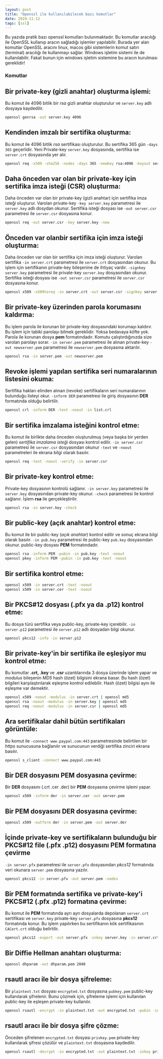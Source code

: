 ```yaml
---
layout: post
title: "Openssl ile kullanılabilecek bazı komutlar"
date: 2019-11-12
tags: [ssl]
---
```


Bu yazıda pratik bazı openssl komutları bulunmaktadır. Bu komutlar aracılığı ile OpenSSL kullanıp aracın sağladığı işlemler yapılabilir. Burada yer alan komutlar OpenSSL aracını linux, macos gibi sistemlerin komut satırı (terminal) aracılığı ile kullanmayı sağlar. Windows işletim sistemi ile de kullanılabilir. Fakat bunun için windows işletim sistemine bu aracın kurulması gereklidir!

### Komutlar

## Bir private-key (gizli anahtar) oluşturma işlemi:

Bu komut ile 4096 bitlik bir *rsa* gizli anahtar oluşturulur ve `server.key` adlı dosyaya kaydedilir.

```sh
openssl genrsa -out server.key 4096
```

## Kendinden imzalı bir sertifika oluşturma:

Bu komut ile 4096 bitlik *rsa* sertifikası oluşturulur. Bu sertifika 365 gün `-days 365` geçerlidir. Yeni Private-key `server.key` dosyasında, sertifika ise `server.crt` dosyasında yer alır.

```sh
openssl req -x509 -sha256 -nodes -days 365 -newkey rsa:4096 -keyout server.key -out server.crt
```

## Daha önceden var olan bir private-key için sertifika imza isteği (CSR) oluşturma:

Daha önceden var olan bir private-key (gizli anahtar) için sertifika imza isteği oluşturur. Varolan private-key `-key server.key` parametresi ile `server.key` adlı dosydan okunur. Sertifika isteği dosyası ise `-out server.csr` parametresi ile `server.csr` dosyasına konur.

```sh
openssl req -out server.csr -key server.key -new
```

## Önceden var olanbir sertifika için imza isteği oluşturma:

Daha önceden var olan bir sertifika için imza isteği oluşturur. Varolan sertifika `-in server.crt` parametresi ile `server.crt` dosyasından okunur. Bu işlem için sertifikanın private-key bileşenine de ihtiyaç vardır. `-signkey server.key` parametresi ile private-key `server.key` dosyasından okunur. Sertifika isteği dosyası ise `-out server.csr` parametresi ile `server.csr` dosyasına konur.

```sh
openssl x509 -x509toreq -in server.crt -out server.csr -signkey server.key
```

## Bir private-key üzerinden parola korumasını kaldırma:

Bu işlem parola ile korunan bir private-key dosyasındaki korumayı kaldırır. Bu işlem için tabiki parolayı bilmek gereklidir. Yoksa bedavaya köfte yok. Parola ile korunan dosya **pem** formatındadır. Komutu çalıştırdığınızda size varolan parolayı sorar. `-in server.pem` parametresi ile alınan private-key `-out newserver.pem` parametresi ile `newserver.pem` dosyasına aktarılır.

```sh
openssl rsa -in server.pem -out newserver.pem
```


## Revoke işlemi yapılan sertifika seri numaralarının listesini okuma:

Sertifika hakları elinden alınan (revoke) sertifikaların seri numaralarının bulunduğu listeyi okur. `-inform DER` parametresi ile giriş dosyasının **DER** formatında olduğu belirtilir. 

```sh
openssl crl -inform DER -text -noout -in list.crl
```


## Bir sertifika imzalama isteğini kontrol etme:

Bu komut ile birlikte daha önceden oluşturulmuş (veya başka bir yerden gelen) *sertifika imzalama isteği* dosyası kontrol edilir. `-in server.csr` parametresi ile `server.csr` dosyasından okunur `-text` ve `-noout` parametreleri ile ekrana bilgi olarak basılır.

```sh
openssl req -text -noout -verify -in server.csr
```


## Bir private-key kontrol etme:

Private-key dosyasının kontrolü sağlanır. `-in server.key` parametresi ile `server.key` dosyasından private-key okunur. `-check` parametresi ile kontrol sağlanır. İşlem **rsa** ile gerçekleştirilir.

```sh
openssl rsa -in server.key -check
```

## Bir public-key (açık anahtar) kontrol etme:

Bu komut ile bir public-key (*açık anahtar*) kontrol edilir ve sonuç ekrana bilgi olarak basılır. `-in pub.key` parametresi ile public-key `pub.key` dosyasından okunur. public-key dosyası **PEM** formatındadır.

```sh
openssl rsa -inform PEM -pubin -in pub.key -text -noout
openssl pkey -inform PEM -pubin -in pub.key -text -noout
```


## Bir sertifika kontrol etme:

```sh
openssl x509 -in server.crt -text -noout
openssl x509 -in server.cer -text -noout
```


## Bir PKCS#12 dosyası (.pfx ya da .p12) kontrol etme:

Bu dosya türü sertifika veya public-key, private-key içerebilir. `-in server.p12` parametresi ile `server.p12` adlı dosyadan bilgi okunur.

```sh
openssl pkcs12 -info -in server.p12
```


## Bir private-key'in bir sertifika ile eşleşiyor mu kontrol etme:

Bu komutlar **.crt, .key** ve **.csr** uzantılarında 3 dosya üzerinde işlem yapar ve *modulus* bileşenin *MD5* hash (özet) bilgisini ekrana basar. Bu hash (özet) bilgileri karşılaştırılarak eşleşme kontrol edilebilir. Hash (özet) bilgisi aynı ile eşleşme var demektir.

```sh
openssl x509 -noout -modulus -in server.crt | openssl md5
openssl rsa -noout -modulus -in server.key | openssl md5
openssl req -noout -modulus -in server.csr | openssl md5
```

## Ara sertifikalar dahil bütün sertifikaları görüntüle:

Bu komut ile `-connect www.paypal.com:443` parametresinde belirtilen bir *https* sunucusuna bağlanılır ve sunucunun verdiği sertifika zinciri ekrana basılır.

```sh
openssl s_client -connect www.paypal.com:443
```

## Bir DER dosyasını PEM dosyasına çevirme:

Bir **DER** dosyasını (.crt .cer .der) bir **PEM** dosyasına çevirme işlemi yapar.

```sh
openssl x509 -inform der -in server.cer -out server.pem
```

## Bir PEM dosyasını DER dosyasına çevirme:

```sh
openssl x509 -outform der -in server.pem -out server.der
```

## İçinde private-key ve sertifikaların bulunduğu bir PKCS#12 file (.pfx .p12) dosyasını PEM formatına çevirme

`-in server.pfx` parametresi ile `server.pfx` dosyasından *pkcs12* formatında veri okunara `server.pem` dosyasına yazılır.

```sh
openssl pkcs12 -in server.pfx -out server.pem -nodes
```

## Bir PEM formatında sertifika ve private-key'i PKCS#12 (.pfx .p12) formatına çevirme:

Bu komut ile **PEM** formatında ayrı ayrı dosyalarda depolanan `server.crt` sertifikası ve `server.key` private-key `server.pfx` dosyasına **pkcs12** formatında konur. Bu işlem yapılırken bu sertifikanın kök sertifikasının `CACert.crt` olduğu belirtilir.

```sh
openssl pkcs12 -export -out server.pfx -inkey server.key -in server.crt -certfile CACert.crt
```


## Bir Diffie Hellman anahtarı oluşturma:

```sh
openssl dhparam -out dhparam.pem 2048
```


## rsautl aracı ile bir dosya şifreleme:

Bir `plaintext.txt` dosyası `encrypted.txt` dosyasına `pubkey.pem` public-key kullanılarak şifrelenir. Bunu çözmek için, şifreleme işlemi için kullanılan public-key ile eşleşen private-key kullanılır.

```sh
openssl rsautl -encrypt -in plaintext.txt -out encrypted.txt -pubin -inkey pubkey.pem
```


## rsautl aracı ile bir dosya şifre çözme:

Önceden şifrelenen `encrypted.txt` dosyası `privkey.pem` private-key kullanılarak şifresi çözülür ve `plaintext.txt` dosyasına kaydedilir.

```sh
openssl rsautl -decrypt -in encrypted.txt -out plaintext.txt -inkey privkey.pem
```
